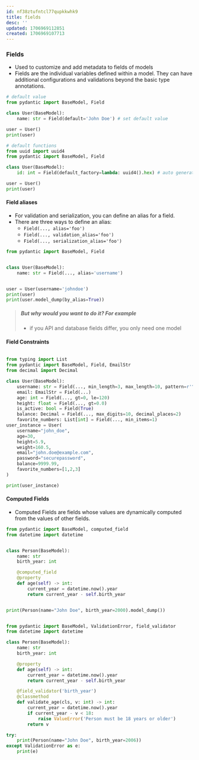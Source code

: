 ```yaml
---
id: nf38ztufntcl77qupkkwhk9
title: fields
desc: ''
updated: 1706969112851
created: 1706969107713
---
```



### Fields
- Used to customize and add metadata to fields of models
- Fields are the individual variables defined within a model. They can have additional configurations and validations beyond the basic type annotations.

``` py
# default value
from pydantic import BaseModel, Field

class User(BaseModel):
    name: str = Field(default='John Doe') # set default value

user = User()
print(user)

# default functions
from uuid import uuid4
from pydantic import BaseModel, Field

class User(BaseModel):
    id: int = Field(default_factory=lambda: uuid4().hex) # auto generates uuid

user = User()
print(user)
```
#### Field aliases
- For validation and serialization, you can define an alias for a field.
- There are three ways to define an alias:
  - `Field(..., alias='foo')`
  - `Field(..., validation_alias='foo')`
  - `Field(..., serialization_alias='foo')`

``` py
from pydantic import BaseModel, Field


class User(BaseModel):
    name: str = Field(..., alias='username')


user = User(username='johndoe')  
print(user)
print(user.model_dump(by_alias=True))
```

> ##### But why would you want to do it? For example
> - if you API and database fields differ, you only need one model

#### Field Constraints

``` py

from typing import List
from pydantic import BaseModel, Field, EmailStr
from decimal import Decimal

class User(BaseModel):
    username: str = Field(..., min_length=3, max_length=10, pattern=r'^\w+$')
    email: EmailStr = Field(...)
    age: int = Field(..., gt=0, le=120)
    height: float = Field(..., gt=0.0)
    is_active: bool = Field(True)
    balance: Decimal = Field(..., max_digits=10, decimal_places=2)
    favorite_numbers: List[int] = Field(..., min_items=1)
user_instance = User(
    username="john_doe",
    age=30,
    height=5.9,
    weight=160.5,
    email="john.doe@example.com",
    password="securepassword",
    balance=9999.99,
    favorite_numbers=[1,2,3]
)

print(user_instance)
```
#### Computed Fields

- Computed Fields are fields whose values are dynamically computed from the values of other fields.
``` py
from pydantic import BaseModel, computed_field
from datetime import datetime


class Person(BaseModel):
    name: str
    birth_year: int

    @computed_field
    @property
    def age(self) -> int:
        current_year = datetime.now().year
        return current_year - self.birth_year


print(Person(name="John Doe", birth_year=2000).model_dump())

```
``` py

from pydantic import BaseModel, ValidationError, field_validator
from datetime import datetime

class Person(BaseModel):
    name: str
    birth_year: int

    @property
    def age(self) -> int:
        current_year = datetime.now().year
        return current_year - self.birth_year

    @field_validator('birth_year')
    @classmethod
    def validate_age(cls, v: int) -> int:
        current_year = datetime.now().year
        if current_year - v < 18:
            raise ValueError('Person must be 18 years or older')
        return v

try:
    print(Person(name="John Doe", birth_year=2006))
except ValidationError as e:
    print(e)
```